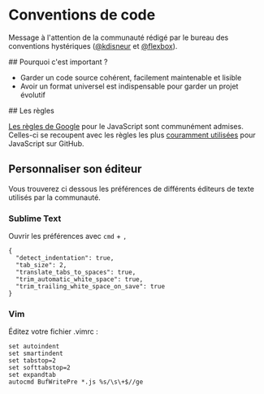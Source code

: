 <!--VarStream
title=Conventions de code
description=Conventions de code pour les projets de ChtiJS.
shortTitle=Conventions
shortDesc=Voir nos conventions
keywords.+=JavaScript
keywords.+=Guideline
lang=fr
location=FR
-->

# Conventions de code

Message à l'attention de la communauté rédigé par le bureau des conventions
 hystériques ([@kdisneur](https://twitter.com/kdisneur) et
 [@flexbox](https://twitter.com/_flexbox)).

## Pourquoi c'est important ?

* Garder un code source cohérent, facilement maintenable et lisible
* Avoir un format universel est indispensable pour garder un projet évolutif

## Les règles

[Les règles de Google](https://google-styleguide.googlecode.com/svn/trunk/javascriptguide.xml)
 pour le JavaScript sont communément admises. Celles-ci se recoupent avec les
 règles les plus
 [couramment utilisées](http://sideeffect.kr/popularconvention#javascript)
 pour JavaScript sur GitHub.

## Personnaliser son éditeur

Vous trouverez ci dessous les préférences de différents éditeurs de texte
 utilisés par la communauté.

### Sublime Text

Ouvrir les préférences avec `cmd` + `,`

    {
      "detect_indentation": true,
      "tab_size": 2,
      "translate_tabs_to_spaces": true,
      "trim_automatic_white_space": true,
      "trim_trailing_white_space_on_save": true
    }

### Vim

Éditez votre fichier .vimrc :

    set autoindent
    set smartindent
    set tabstop=2
    set softtabstop=2
    set expandtab
    autocmd BufWritePre *.js %s/\s\+$//ge


